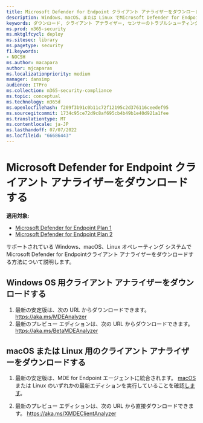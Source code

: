 ```yaml
---
title: Microsoft Defender for Endpoint クライアント アナライザーをダウンロードする
description: Windows、macOS、または Linux でMicrosoft Defender for Endpointクライアント アナライザーをダウンロードする方法について説明します。
keywords: ダウンロード, クライアント アナライザー, センサーのトラブルシューティング, アナライザー, mdeanalyzer
ms.prod: m365-security
ms.mktglfcycl: deploy
ms.sitesec: library
ms.pagetype: security
f1.keywords:
- NOCSH
ms.author: macapara
author: mjcaparas
ms.localizationpriority: medium
manager: dansimp
audience: ITPro
ms.collection: m365-security-compliance
ms.topic: conceptual
ms.technology: m365d
ms.openlocfilehash: f209f3b91c0b11c72f12195c2d376116ceedef95
ms.sourcegitcommit: 1734c95ce72d9c8af695cb4b49b1e40d921a1fee
ms.translationtype: MT
ms.contentlocale: ja-JP
ms.lasthandoff: 07/07/2022
ms.locfileid: "66686443"
---
```

# <a name="download-the-microsoft-defender-for-endpoint-client-analyzer"></a>Microsoft Defender for Endpoint クライアント アナライザーをダウンロードする

**適用対象:**
- [Microsoft Defender for Endpoint Plan 1](https://go.microsoft.com/fwlink/p/?linkid=2154037)
- [Microsoft Defender for Endpoint Plan 2](https://go.microsoft.com/fwlink/p/?linkid=2154037)

サポートされている Windows、macOS、Linux オペレーティング システムでMicrosoft Defender for Endpointクライアント アナライザーをダウンロードする方法について説明します。

## <a name="download-client-analyzer-for-windows-os"></a>Windows OS 用クライアント アナライザーをダウンロードする

1. 最新の安定版は、次の URL からダウンロードできます。 <https://aka.ms/MDEAnalyzer>
2. 最新のプレビュー エディションは、次の URL からダウンロードできます。 <https://aka.ms/BetaMDEAnalyzer>

## <a name="download-client-analyzer-for-macos-or-linux"></a>macOS または Linux 用のクライアント アナライザーをダウンロードする

1. 最新の安定版は、MDE for Endpoint エージェントに統合されます。 [macOS](mac-whatsnew.md) または Linux のいずれかの最新エディションを実行していることを確認[します](linux-whatsnew.md)。

2. 最新のプレビュー エディションは、次の URL から直接ダウンロードできます。 <https://aka.ms/XMDEClientAnalyzer>
